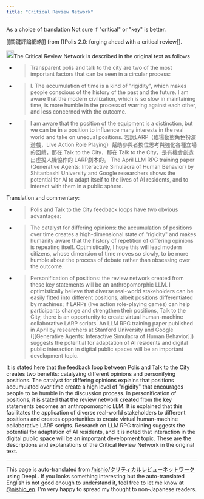 ```yaml
---
title: "Critical Review Network"
---
```


As a choice of translation
Not sure if "critical" or "key" is better.

[[關鍵評論網絡]] from [[Polis 2.0: forging ahead with a critical review]].

<img src='https://scrapbox.io/api/pages/nishio-en/claude/icon' alt='claude.icon' height="19.5"/>The Critical Review Network is described in the original text as follows

- > Transparent polis and talk to the city are two of the most important factors that can be seen in a circular process:
- > I. The accumulation of time is a kind of "rigidity", which makes people conscious of the history of the past and the future. I am aware that the modern civilization, which is so slow in maintaining time, is more humble in the process of warring against each other, and less concerned with the outcome.
- > I am aware that the position of the equipment is a distinction, but we can be in a position to influence many interests in the real world and take on unequal positions. 若說LARP（臨場動態角色扮演遊戲，Live Action Role Playing）幫助參與者換位思考與強化各種立場的回饋，那在 Talk to the City，那在 Talk to the City，是有機會創造出虛擬人機協作的 LARP劇本的。 The April LLM RPG training paper (Generative Agents: Interactive Simulacra of Human Behavior) by Shitanbashi University and Google researchers shows the potential for AI to adapt itself to the lives of AI residents, and to interact with them in a public sphere.

Translation and commentary:
- > Polis and Talk to the City feedback loops have two obvious advantages:
- > The catalyst for differing opinions: the accumulation of positions over time creates a high-dimensional state of "rigidity" and makes humanity aware that the history of repetition of differing opinions is repeating itself. Optimistically, I hope this will lead modern citizens, whose dimension of time moves so slowly, to be more humble about the process of debate rather than obsessing over the outcome.
- > Personification of positions: the review network created from these key statements will be an anthropomorphic LLM. I optimistically believe that diverse real-world stakeholders can be easily fitted into different positions, albeit positions differentiated by machines; if LARPs (live action role-playing games) can help participants change and strengthen their positions, Talk to the City, there is an opportunity to create virtual human-machine collaborative LARP scripts. An LLM RPG training paper published in April by researchers at Stanford University and Google ([[Generative Agents: Interactive Simulacra of Human Behavior]]) suggests the potential for adaptation of AI residents and digital public interaction in digital public spaces will be an important development topic.

It is stated here that the feedback loop between Polis and Talk to the City creates two benefits: catalyzing different opinions and personifying positions.
The catalyst for differing opinions explains that positions accumulated over time create a high level of "rigidity" that encourages people to be humble in the discussion process.
In personification of positions, it is stated that the review network created from the key statements becomes an anthropomorphic LLM. It is explained that this facilitates the application of diverse real-world stakeholders to different positions and creates opportunities to create virtual human-machine collaborative LARP scripts.
Research on LLM RPG training suggests the potential for adaptation of AI residents, and it is noted that interaction in the digital public space will be an important development topic.
These are the descriptions and explanations of the Critical Review Network in the original text.

---
This page is auto-translated from [/nishio/クリティカルレビューネットワーク](https://scrapbox.io/nishio/クリティカルレビューネットワーク) using DeepL. If you looks something interesting but the auto-translated English is not good enough to understand it, feel free to let me know at [@nishio_en](https://twitter.com/nishio_en). I'm very happy to spread my thought to non-Japanese readers.